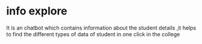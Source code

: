 # info explore
It is an chatbot which contains information about the student details ,it helps to find the different types of data of student in one click in the college
